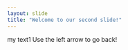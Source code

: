 ```yaml
---
layout: slide
title: "Welcome to our second slide!"
---
```

my text1
Use the left arrow to go back!
